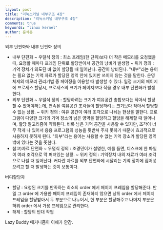 ```yaml
---
layout: post
title: "리눅스커널 내부구조 4장"
description: "리눅스커널 내부구조 4장"
comments: true
keywords: "linux kernel"
author: 홍석준
---
```


외부 단편화와 내부 단편화 정의
 - 내부 단편화
  ~ 우덜식 정의 : 최소 프레임(한 단위)보다 더 작은 메모리를 요청했을 때, 요청할 때마다 프레임 단위로 할당받아서 공간의 낭비가 발생함
  ~ 위키 정의 : 기억 장치가 의도된 바 없이 할당될 때 일어난다. 공간이 낭비된다. "내부"라는 용어는 필요 없는 기억 자료가 할당된 영역 안에 있지만 쓰이지 않는 것을 말한다. 운영체제의 메모리 관리기법 중 페이징을 이용할 때 발생할 수 있다. 일정 크기의 페이지에 프로세스 할당시, 프로세스의 크기가 페이지보다 작을 경우 내부 단편화가 발생한다.
 - 외부 단편화
  ~ 우덜식 정의 : 할당하려는 크기가 여유공간 총합보다는 작아서 할당할 수 있어야하는데, 연속된 여유공간 조각들이 할당하려는 크기보다 작아서 할당할 수 없는 상황.
  ~ 위키 정의 : 여유 공간이 여러 조각으로 나뉘는 현상을 말한다. 프로그램이 다양한 크기의 기억 장소의 남은 영역을 할당하고 할당을 해제할 때 일어나며, 할당 알고리즘이 약화된다. 비록 남은 기억 공간을 사용할 수 있지만, 조각이 너무 작게 나 있어서 응용 프로그램의 성능을 뒷받쳐 주지 못하기 때문에 효과적으로 사용하지 못하게 된다. "외부"라는 용어는 사용할 수 없는 기억 장소가 할당된 영역 밖에 있다는 것을 뜻한다. 
 - 참고)자료 단편화
  ~ 우덜식 정의 : 조경민이가 설명한, 예를 들면, 디스크에 한 파일이 여러 조각으로 막 퍼져있는 상황.
  ~ 위키 정의 : 기억장치 내의 자료가 여러 조각으로 나뉠 때 일어난다. 커다란 자료를 외부 단편화에 시달리는 기억 장치에 집어넣으려고 할 때 발생하는 것이 보통이다.

버디할당자
 - 할당 : 요청된 크기를 만족하는 최소의 order 에서 페이지 프레임을 할당해준다. 만일 그 order 에 가용한 페이지 프레임이 존재하지 않으면 상위 order 에서 페이지 프레임을 할당받아서 두 부분으로 나누어서, 한 부분은 할당해주고 나머지 부분은 하위 order 에서 가용 프레임으로 관리한다. 
 - 해제 : 할당의 반대 작업

Lazy Buddy 매커니즘이 이해가 안감.


